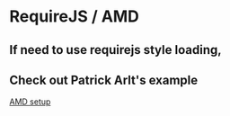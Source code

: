 # RequireJS / AMD

## If need to use requirejs style loading,

## Check out Patrick Arlt's example

[AMD setup](https://github.com/patrickarlt/dev-summit-talk-angular-js/tree/gh-pages/examples/js-api-setup)
